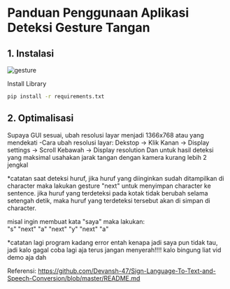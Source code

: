 # Panduan Penggunaan Aplikasi Deteksi Gesture Tangan

## 1. Instalasi

![gesture](https://github.com/user-attachments/assets/fcf639ea-868e-4a2e-a5d5-d680c4240ed0)

Install Library

```bash
pip install -r requirements.txt
```


## 2. Optimalisasi
Supaya GUI sesuai, ubah resolusi layar menjadi 1366x768 atau yang mendekati
-Cara ubah resolusi layar: Dekstop -> Klik Kanan -> Display settings -> Scroll Kebawah -> Display resolution
Dan untuk hasil deteksi yang maksimal usahakan jarak tangan dengan kamera kurang lebih 2 jengkal

*catatan
saat deteksi huruf, jika huruf yang diinginkan sudah ditampilkan di character 
maka lakukan gesture "next" untuk menyimpan character ke sentence. 
jika huruf yang terdeteksi pada kotak tidak berubah selama setengah detik,
maka huruf yang terdeteksi tersebut akan di simpan di character.

misal ingin membuat kata "saya" maka lakukan:    
"s" "next" "a" "next" "y" "next" "a"

*catatan lagi
program kadang error entah kenapa jadi saya pun tidak tau, jadi kalo gagal coba lagi aja terus jangan menyerah!!!!
kalo bingung liat vid demo aja dah



Referensi:
https://github.com/Devansh-47/Sign-Language-To-Text-and-Speech-Conversion/blob/master/README.md
